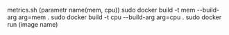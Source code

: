metrics.sh (parametr name(mem, cpu))
sudo docker build -t mem --build-arg arg=mem .
sudo docker build -t cpu --build-arg arg=cpu .
sudo docker run (image name)
